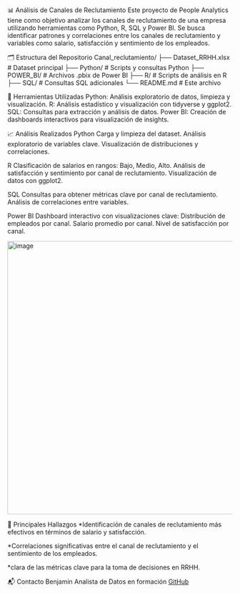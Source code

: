 📊 Análisis de Canales de Reclutamiento
Este proyecto de People Analytics tiene como objetivo analizar los canales de reclutamiento de una empresa utilizando herramientas como Python, R, SQL y Power BI. Se busca identificar patrones y correlaciones entre los canales de reclutamiento y variables como salario, satisfacción y sentimiento de los empleados.

🗂️ Estructura del Repositorio
Canal_reclutamiento/
├── Dataset_RRHH.xlsx          # Dataset principal
├── Python/                    # Scripts y consultas Python
├── POWER_BI/                  # Archivos .pbix de Power BI
├── R/                         # Scripts de análisis en R
├── SQL/                       # Consultas SQL adicionales
└── README.md                  # Este archivo

🧰 Herramientas Utilizadas
Python: Análisis exploratorio de datos, limpieza y visualización.
R: Análisis estadístico y visualización con tidyverse y ggplot2.
SQL: Consultas para extracción y análisis de datos.
Power BI: Creación de dashboards interactivos para visualización de insights.

📈 Análisis Realizados
Python
Carga y limpieza del dataset.
Análisis exploratorio de variables clave.
Visualización de distribuciones y correlaciones.

R
Clasificación de salarios en rangos: Bajo, Medio, Alto.
Análisis de satisfacción y sentimiento por canal de reclutamiento.
Visualización de datos con ggplot2.

SQL
Consultas para obtener métricas clave por canal de reclutamiento.
Análisis de correlaciones entre variables.

Power BI
Dashboard interactivo con visualizaciones clave:
Distribución de empleados por canal.
Salario promedio por canal.
Nivel de satisfacción por canal.

<img width="612" alt="image" src="https://github.com/user-attachments/assets/c5a5f47b-41de-4ba7-a4a2-5460b2984d16" />


📌 Principales Hallazgos
*Identificación de canales de reclutamiento más efectivos en términos de salario y satisfacción.

*Correlaciones significativas entre el canal de reclutamiento y el sentimiento de los empleados.

*clara de las métricas clave para la toma de decisiones en RRHH.

📬 Contacto
Benjamin
Analista de Datos en formación
[GitHub](https://github.com/nBenjaminPr/Canal_reclutamiento/edit/main/README.md)
